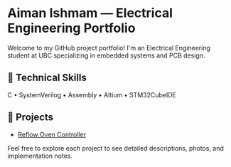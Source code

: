 # Aiman Ishmam — Electrical Engineering Portfolio

Welcome to my GitHub project portfolio! I'm an Electrical Engineering student at UBC specializing in embedded systems and PCB design.

## 🔧 Technical Skills
C • SystemVerilog • Assembly • Altium • STM32CubeIDE

## 📁 Projects

- [Reflow Oven Controller](reflowoven.md)

Feel free to explore each project to see detailed descriptions, photos, and implementation notes.

